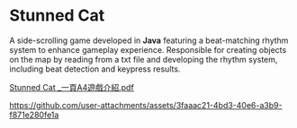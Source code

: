 # Stunned Cat
A side-scrolling game developed in **Java** featuring a beat-matching rhythm system to enhance gameplay experience. Responsible for creating objects on the map by reading from a txt file and developing the rhythm system, including beat detection and keypress results.

[Stunned Cat _一頁A4遊戲介紹.pdf](https://github.com/user-attachments/files/17986399/Stunned.Cat._.A4.pdf)

https://github.com/user-attachments/assets/3faaac21-4bd3-40e6-a3b9-f871e280fe1a
